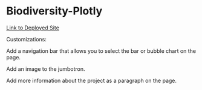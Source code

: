 # Biodiversity-Plotly

[Link to Deployed Site](https://aborden23.github.io/Biodiversity-Plotly/)



Customizations:

Add a navigation bar that allows you to select the bar or bubble chart on the page.

Add an image to the jumbotron.

Add more information about the project as a paragraph on the page.



